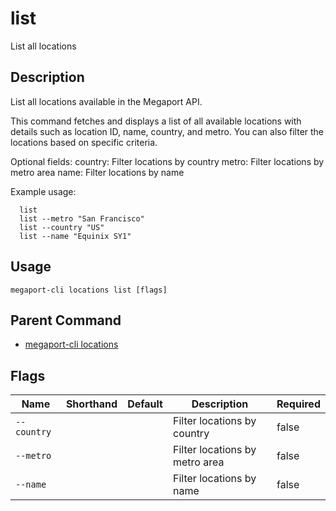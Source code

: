 # list

List all locations

## Description

List all locations available in the Megaport API.

This command fetches and displays a list of all available locations with details such as location ID, name, country, and metro. You can also filter the locations based on specific criteria.

Optional fields:
  country: Filter locations by country
  metro: Filter locations by metro area
  name: Filter locations by name

Example usage:

```
  list
  list --metro "San Francisco"
  list --country "US"
  list --name "Equinix SY1"
```


## Usage

```
megaport-cli locations list [flags]
```



## Parent Command

* [megaport-cli locations](megaport-cli_locations.md)




## Flags

| Name | Shorthand | Default | Description | Required |
|------|-----------|---------|-------------|----------|
| `--country` |  |  | Filter locations by country | false |
| `--metro` |  |  | Filter locations by metro area | false |
| `--name` |  |  | Filter locations by name | false |



